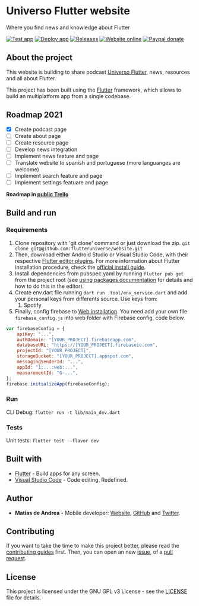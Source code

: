 # Universo Flutter website

Where you find news and knowledge about Flutter

[![Test app](https://github.com/flutteruniverse/website/workflows/Test%20app/badge.svg)](https://github.com/flutteruniverse/website/actions?query=workflow%3A%22Test+app%22)
[![Deploy app](https://github.com/flutteruniverse/website/workflows/Deploy%20app/badge.svg)](https://github.com/flutteruniverse/website/actions?query=workflow%3A%22Deploy+app%22)
[![Releases](https://img.shields.io/github/v/release/flutteruniverse/website)](https://github.com/flutteruniverse/website/releases)
[![Website online](https://img.shields.io/website?up_message=online&url=https%3A%2F%2Funiversoflutter.com)](https://universoflutter.com)
[![Paypal donate](https://img.shields.io/badge/paypal-donate-blue)](https://paypal.me/deandreamatias)

## About the project

This website is building to share podcast [Universo Flutter](https://anchor.fm/universoflutter), news, resources and all about Flutter.

This project has been built using the [Flutter](https://flutter.dev/) framework, which allows to build an multiplatform app from a single codebase.

## Roadmap 2021

- [x] Create podcast page
- [ ] Create about page
- [ ] Create resource page
- [ ] Develop news integration
- [ ] Implement news feature and page
- [ ] Translate website to spanish and portuguese (more languanges are welcome)
- [ ] Implement search feature and page
- [ ] Implement settings featuare and page

**Roadmap in [public Trello](https://trello.com/b/eKsVAvyv)**

## Build and run

### Requirements

1. Clone repository with 'git clone' command or just download the zip. `git clone git@github.com:flutteruniverse/website.git`
2. Then, download either Android Studio or Visual Studio Code, with their respective [Flutter editor plugins](https://flutter.dev/docs/get-started/editor). For more information about Flutter installation procedure, check the [official install guide](https://flutter.dev/docs/get-started/install).
3. Install dependencies from pubspec.yaml by running `flutter pub get` from the project root (see [using packages documentation](https://flutter.dev/docs/development/packages-and-plugins/using-packages#adding-a-package-dependency-to-an-app) for details and how to do this in the editor).
4. Create env.dart file running `dart run .tool/env_service.dart` and add your personal keys from differents source. Use keys from:
   1. Spotify
5. Finally, config firebase to [Web installation](https://firebase.flutter.dev/docs/installation/web).
You need add your own file `firebase_config.js` into web folder with Firebase config, code below.

```javascript
var firebaseConfig = {
    apiKey: "...",
    authDomain: "[YOUR_PROJECT].firebaseapp.com",
    databaseURL: "https://[YOUR_PROJECT].firebaseio.com",
    projectId: "[YOUR_PROJECT]",
    storageBucket: "[YOUR_PROJECT].appspot.com",
    messagingSenderId: "...",
    appId: "1:...:web:...",
    measurementId: "G-...",
};
firebase.initializeApp(firebaseConfig);
```

### Run

CLI Debug: `flutter run -t lib/main_dev.dart`

### Tests

Unit tests: `flutter test --flavor dev`

## Built with

- [Flutter](https://flutter.dev/) - Build apps for any screen.
- [Visual Studio Code](https://code.visualstudio.com/) - Code editing. Redefined.

## Author

- **Matias de Andrea** - Mobile developer: [Website](https://deandreamatias.com), [GitHub](https://github.com/deandreamatias) and [Twitter](https://twitter.com/deandreamatias).

## Contributing

If you want to take the time to make this project better, please read the [contributing guides](https://github.com/flutteruniverse/website/blob/master/CONTRIBUTING.md) first. Then, you can open an new [issue](https://github.com/flutteruniverse/website/issues/new/choose), of a [pull request](https://github.com/flutteruniverse/website/compare).

## License

This project is licensed under the GNU GPL v3 License - see the [LICENSE](LICENSE) file for details.

